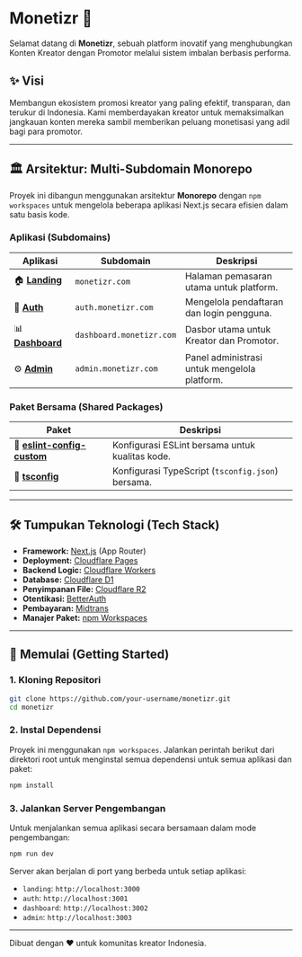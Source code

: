 # Monetizr 🚀

Selamat datang di **Monetizr**, sebuah platform inovatif yang menghubungkan Konten Kreator dengan Promotor melalui sistem imbalan berbasis performa.

## ✨ Visi

Membangun ekosistem promosi kreator yang paling efektif, transparan, dan terukur di Indonesia. Kami memberdayakan kreator untuk memaksimalkan jangkauan konten mereka sambil memberikan peluang monetisasi yang adil bagi para promotor.

---

## 🏛️ Arsitektur: Multi-Subdomain Monorepo

Proyek ini dibangun menggunakan arsitektur **Monorepo** dengan `npm workspaces` untuk mengelola beberapa aplikasi Next.js secara efisien dalam satu basis kode.

### Aplikasi (Subdomains)

| Aplikasi                               | Subdomain                  | Deskripsi                                    |
| -------------------------------------- | -------------------------- | -------------------------------------------- |
| 🏠 **[Landing](./apps/landing/)**      | `monetizr.com`             | Halaman pemasaran utama untuk platform.      |
| 🔐 **[Auth](./apps/auth/)**            | `auth.monetizr.com`        | Mengelola pendaftaran dan login pengguna.    |
| 📊 **[Dashboard](./apps/dashboard/)**  | `dashboard.monetizr.com`   | Dasbor utama untuk Kreator dan Promotor.     |
| ⚙️ **[Admin](./apps/admin/)**          | `admin.monetizr.com`       | Panel administrasi untuk mengelola platform. |

### Paket Bersama (Shared Packages)

| Paket                                          | Deskripsi                                    |
| ---------------------------------------------- | -------------------------------------------- |
| 🎨 **[eslint-config-custom](./packages/config/)** | Konfigurasi ESLint bersama untuk kualitas kode. |
| 📝 **[tsconfig](./packages/tsconfig/)**          | Konfigurasi TypeScript (`tsconfig.json`) bersama. |

---

## 🛠️ Tumpukan Teknologi (Tech Stack)

*   **Framework:** [Next.js](https://nextjs.org/) (App Router)
*   **Deployment:** [Cloudflare Pages](https://pages.cloudflare.com/)
*   **Backend Logic:** [Cloudflare Workers](https://workers.cloudflare.com/)
*   **Database:** [Cloudflare D1](https://developers.cloudflare.com/d1/)
*   **Penyimpanan File:** [Cloudflare R2](https://developers.cloudflare.com/r2/)
*   **Otentikasi:** [BetterAuth](https://betterauth.dev/)
*   **Pembayaran:** [Midtrans](https://midtrans.com/)
*   **Manajer Paket:** [npm Workspaces](https://docs.npmjs.com/cli/v7/using-npm/workspaces)

---

## 🚀 Memulai (Getting Started)

### 1. Kloning Repositori
```bash
git clone https://github.com/your-username/monetizr.git
cd monetizr
```

### 2. Instal Dependensi
Proyek ini menggunakan `npm workspaces`. Jalankan perintah berikut dari direktori root untuk menginstal semua dependensi untuk semua aplikasi dan paket:
```bash
npm install
```

### 3. Jalankan Server Pengembangan
Untuk menjalankan semua aplikasi secara bersamaan dalam mode pengembangan:
```bash
npm run dev
```
Server akan berjalan di port yang berbeda untuk setiap aplikasi:
- `landing`: `http://localhost:3000`
- `auth`: `http://localhost:3001`
- `dashboard`: `http://localhost:3002`
- `admin`: `http://localhost:3003`

---

Dibuat dengan ❤️ untuk komunitas kreator Indonesia.